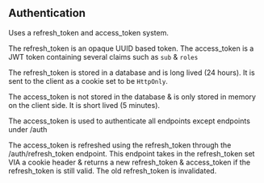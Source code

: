 ## Authentication

Uses a refresh_token and access_token system.

The refresh_token is an opaque UUID based token. The access_token is a JWT
token containing several claims such as `sub` & `roles`

The refresh_token is stored in a database and is long lived (24 hours). It is sent to the client
as a cookie set to be `HttpOnly`.

The access_token is not stored in the database & is only stored in memory on the client side.
It is short lived (5 minutes).

The access_token is used to authenticate all endpoints except endpoints under /auth

The access_token is refreshed using the refresh_token through the /auth/refresh_token endpoint.
This endpoint takes in the refresh_token set VIA a cookie header & returns a new refresh_token & access_token
if the refresh_token is still valid. The old refresh_token is invalidated.
